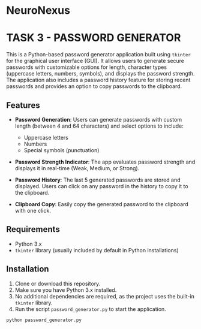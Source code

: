 # NeuroNexus

# TASK 3 - PASSWORD GENERATOR

This is a Python-based password generator application built using `tkinter` for the graphical user interface (GUI). It allows users to generate secure passwords with customizable options for length, character types (uppercase letters, numbers, symbols), and displays the password strength. The application also includes a password history feature for storing recent passwords and provides an option to copy passwords to the clipboard.

## Features

- **Password Generation**: Users can generate passwords with custom length (between 4 and 64 characters) and select options to include:
  - Uppercase letters
  - Numbers
  - Special symbols (punctuation)
  
- **Password Strength Indicator**: The app evaluates password strength and displays it in real-time (Weak, Medium, or Strong).
  
- **Password History**: The last 5 generated passwords are stored and displayed. Users can click on any password in the history to copy it to the clipboard.

- **Clipboard Copy**: Easily copy the generated password to the clipboard with one click.

## Requirements

- Python 3.x
- `tkinter` library (usually included by default in Python installations)

## Installation

1. Clone or download this repository.
2. Make sure you have Python 3.x installed.
3. No additional dependencies are required, as the project uses the built-in `tkinter` library.
4. Run the script `password_generator.py` to start the application.

```bash
python password_generator.py


